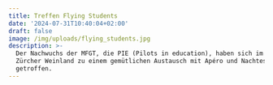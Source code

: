 ```yaml
---
title: Treffen Flying Students
date: '2024-07-31T10:40:04+02:00'
draft: false
image: /img/uploads/flying_students.jpg
description: >-
  Der Nachwuchs der MFGT, die PIE (Pilots in education), haben sich im Juli im
  Zürcher Weinland zu einem gemütlichen Austausch mit Apéro und Nachtessen
  getroffen.
---
```


